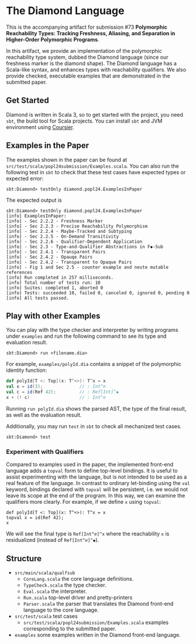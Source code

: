 # The Diamond Language

This is the accompanying artifact for submission #73 __Polymorphic Reachability
Types: Tracking Freshness, Aliasing, and Separation in Higher-Order Polymorphic
Programs__.

In this artifact, we provide an implementation of the polymorphic reachability
type system, dubbed the Diamond language (since our freshness marker is the
diamond shape).
The Diamond language has a Scala-like syntax, and enhances types with
reachability qualifiers.
We also provide checked, executable examples that are demonstrated in
the submitted paper.

## Get Started

Diamond is written in Scala 3, so to get started with the project, you need
`sbt`, the build tool for Scala projects.  You can install `sbt` and JVM
environment using [Coursier](https://get-coursier.io/docs/cli-installation).

## Examples in the Paper

The examples shown in the paper can be found at `src/test/scala/popl24submission/Examples.scala`.
You can also run the following test in `sbt` to check that these test cases have expected types
or expected error:

```
sbt:Diamond> testOnly diamond.popl24.ExamplesInPaper
```

The expected output is

```
sbt:Diamond> testOnly diamond.popl24.ExamplesInPaper
[info] ExamplesInPaper:
[info] - Sec 2.2.2 - Freshness Marker
[info] - Sec 2.2.3 - Precise Reachability Polymorphism
[info] - Sec 2.2.4 - Maybe-Tracked and Subtyping
[info] - Sec 2.2.5 - On-Demand Transitivity
[info] - Sec 2.2.6 - Qualifier-Dependent Application
[info] - Sec 2.3 - Type-and-Qualifier Abstractions in F◆-Sub
[info] - Sec 2.4.1 - Transparent Pairs
[info] - Sec 2.4.2 - Opauqe Pairs
[info] - Sec 2.4.2 - Transparent to Opaque Pairs
[info] - Fig 1 and Sec 2.5 - counter example and neste mutable references
[info] Run completed in 257 milliseconds.
[info] Total number of tests run: 10
[info] Suites: completed 1, aborted 0
[info] Tests: succeeded 10, failed 0, canceled 0, ignored 0, pending 0
[info] All tests passed.
```

## Play with other Examples

You can play with the type checker and interpreter by writing programs under `examples` and run
the following command to see its type and evaluation result.

```
sbt:Diamond> run <filename.dia>
```

For example, `examples/polyId.dia` contains a snippet of the polymorphic identity function:

```scala
def polyId[T <: Top](x: T^<>): T^x = x
val x = id(3);              // : Int^∅
val c = id(Ref 42);         // : Ref[Int]^◆
x + (! c)                   // : Int^∅
```

Running `run polyId.dia` shows the parsed AST, the type of the final result, as
well as the evaluation result.

Additionally, you may run `test` in `sbt` to check all mechanized test cases.

```
sbt:Diamond> test
```

### Experiment with Qualifiers

Compared to examples used in the paper, the implemented front-end language adds
a `topval` form to define top-level bindings.
It is useful to assist experimenting with the language, but is not intended to
be used as a real feature of the language.
In contrast to ordinary let-binding using the `val` keyword, bindings declared
with `topval` will be persistent, i.e. we would not leave its scope at the end
of the program.  In this way, we can examine the qualifiers more clearly.
For example, if we define `x` using `topval`:

```
def polyId[T <: Top](x: T^<>): T^x = x
topval x = id(Ref 42);
x
```

We will see the final type is `Ref[Int^∅]^x` where the reachability `x` is residualized
(instead of `Ref[Int^∅]^◆`).

## Structure

- `src/main/scala/qualfsub`
    * `CoreLang.scala` the core language definitions.
    * `TypeCheck.scala` the type checker.
    * `Eval.scala` the interpreter.
    * `Run.scala` top-level driver and pretty-printers
    * `Parser.scala` the parser that translates the Diamond front-end language to the core language.
- `src/test/scala` test cases
    * `src/test/scala/popl24submission/Examples.scala` examples corresponding to the submitted paper.
- `examples` some examples written in the Diamond front-end language.

